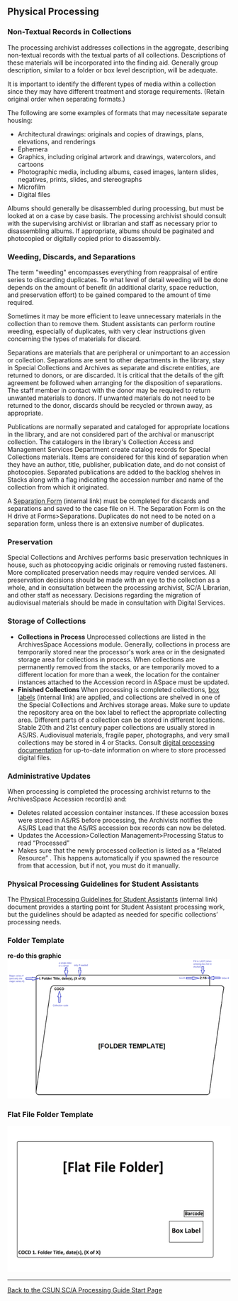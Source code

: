 ## Physical Processing

### Non-Textual Records in Collections

The processing archivist addresses collections in the aggregate, describing non-textual records with the textual parts of all collections. Descriptions of these materials will be incorporated into the finding aid. Generally group description, similar to a folder or box level description, will be adequate.

It is important to identify the different types of media within a collection since they may have different treatment and storage requirements. (Retain original order when separating formats.)

The following are some examples of formats that may necessitate separate housing:

- Architectural drawings: originals and copies of drawings, plans, elevations, and renderings
- Ephemera
- Graphics, including original artwork and drawings, watercolors, and cartoons
- Photographic media, including albums, cased images, lantern slides, negatives, prints, slides, and stereographs
- Microfilm
- Digital files  

Albums should generally be disassembled during processing, but must be looked at on a case by case basis. The processing archivist should consult with the supervising archivist or librarian and staff as necessary prior to disassembling albums. If appropriate, albums should be paginated and photocopied or digitally copied prior to disassembly.

### Weeding, Discards, and Separations

The term "weeding" encompasses everything from reappraisal of entire series to discarding duplicates. To what level of detail weeding will be done depends on the amount of benefit (in additional clarity, space reduction, and preservation effort) to be gained compared to the amount of time required.

Sometimes it may be more efficient to leave unnecessary materials in the collection than to remove them. Student assistants can perform routine weeding, especially of duplicates, with very clear instructions given concerning the types of materials for discard.

Separations are materials that are peripheral or unimportant to an accession or collection. Separations are sent to other departments in the library, stay in Special Collections and Archives as separate and discrete entities, are returned to donors, or are discarded. It is critical that the details of the gift agreement be followed when arranging for the disposition of separations. The staff member in contact with the donor may be required to return unwanted materials to donors. If unwanted materials do not need to be returned to the donor, discards should be recycled or thrown away, as appropriate.

Publications are normally separated and cataloged for appropriate locations in the library, and are not considered part of the archival or manuscript collection. The catalogers in the library's Collection Access and Management Services Department create catalog records for Special Collections materials. Items are considered for this kind of separation when they have an author, title, publisher, publication date, and do not consist of photocopies. Separated publications are added to the backlog shelves in Stacks along with a flag indicating the accession number and name of the collection from which it originated.

A [Separation Form](https://mycsun.box.com/s/s9vufj8r9pm76bsfz4aclsog8332fbxm) (internal link) must be completed for discards and separations and saved to the case file on H. The Separation Form is on the H drive at Forms>Separations. Duplicates do not need to be noted on a separation form, unless there is an extensive number of duplicates.

### Preservation
Special Collections and Archives performs basic preservation techniques in house, such as photocopying acidic originals or removing rusted fasteners. More complicated preservation needs may require vended services. All preservation decisions should be made with an eye to the collection as a whole, and in consultation between the processing archivist, SC/A Librarian, and other staff as necessary. Decisions regarding the migration of audiovisual materials should be made in consultation with Digital Services.

### Storage of Collections
- **Collections in Process**
Unprocessed collections are listed in the ArchivesSpace Accessions module. Generally, collections in process are temporarily stored near the processor's work area or in the designated storage area for collections in process. When collections are permanently removed from the stacks, or are temporarily moved to a different location for more than a week, the location for the container instances attached to the Accession record in ASpace must be updated. 
- **Finished Collections**
When processing is completed collections, [box labels](https://mycsun.box.com/s/s3jjafdk816gb2a22fyga34bnabr1q1a) (internal link) are applied, and collections are shelved in one of the Special Collections and Archives storage areas. Make sure to update the repository area on the box label to reflect the appropriate collecting area. Different parts of a collection can be stored in different locations. Stable 20th and 21st century paper collections are usually stored in AS/RS. Audiovisual materials, fragile paper, photographs, and very small collections may be stored in 4 or Stacks. Consult [digital processing documentation](https://illuminatedpast.github.io/csun-sca-processing/02-processing/02-05-digitalprocessing.html) for up-to-date information on where to store processed digital files.

### Administrative Updates
When processing is completed the processing archivist returns to the ArchivesSpace Accession record(s) and:
- Deletes related accession container instances. If these accession boxes were stored in AS/RS before processing, the Archivists notifies the AS/RS Lead that the AS/RS accession box records can now be deleted.
- Updates the Accession>Collection Management>Processing Status to read “Processed”
- Makes sure that the newly processed collection is listed as a “Related Resource” . This happens automatically if you spawned the resource from that accession, but if not, you must do it manually.

### Physical Processing Guidelines for Student Assistants

The [Physical Processing Guidelines for Student Assistants](https://mycsun.box.com/s/5ka6md1pavzbqxfvohef5qymbprm8920) (internal link) document provides a starting point for Student Assistant processing work, but the guidelines should be adapted as needed for specific collections’ processing needs.

### Folder Template
**re-do this graphic**
![Folder example](docs/assets/Foldertemplate.png)

### Flat File Folder Template
![Flat file folder example](docs/assets/FlatFileFolderExample.png)

***

[Back to the CSUN SC/A Processing Guide Start Page](https://illuminatedpast.github.io/csun-sca-processing/)


